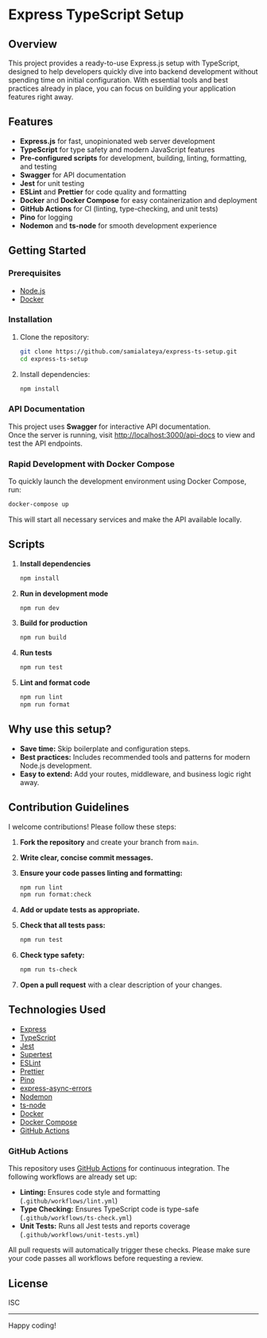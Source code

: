 # Express TypeScript Setup

## Overview

This project provides a ready-to-use Express.js setup with TypeScript, designed to help developers quickly dive into backend development without spending time on initial configuration. With essential tools and best practices already in place, you can focus on building your application features right away.

## Features

- **Express.js** for fast, unopinionated web server development
- **TypeScript** for type safety and modern JavaScript features
- **Pre-configured scripts** for development, building, linting, formatting, and testing
- **Swagger** for API documentation
- **Jest** for unit testing
- **ESLint** and **Prettier** for code quality and formatting
- **Docker** and **Docker Compose** for easy containerization and deployment
- **GitHub Actions** for CI (linting, type-checking, and unit tests)
- **Pino** for logging
- **Nodemon** and **ts-node** for smooth development experience

## Getting Started

### Prerequisites

- [Node.js](https://nodejs.org/)
- [Docker](https://www.docker.com/)

### Installation

1. Clone the repository:

   ```bash
   git clone https://github.com/samialateya/express-ts-setup.git
   cd express-ts-setup
   ```

2. Install dependencies:

   ```bash
   npm install
   ```

### API Documentation

This project uses **Swagger** for interactive API documentation.  
Once the server is running, visit [http://localhost:3000/api-docs](http://localhost:3000/api-docs) to view and test the API endpoints.

### Rapid Development with Docker Compose

To quickly launch the development environment using Docker Compose, run:

```bash
docker-compose up
```

This will start all necessary services and make the API available locally.

## Scripts

1. **Install dependencies**

   ```sh
   npm install
   ```

2. **Run in development mode**

   ```sh
   npm run dev
   ```

3. **Build for production**

   ```sh
   npm run build
   ```

4. **Run tests**

   ```sh
   npm run test
   ```

5. **Lint and format code**

   ```sh
   npm run lint
   npm run format
   ```

## Why use this setup?

- **Save time:** Skip boilerplate and configuration steps.
- **Best practices:** Includes recommended tools and patterns for modern Node.js development.
- **Easy to extend:** Add your routes, middleware, and business logic right away.

## Contribution Guidelines

I welcome contributions! Please follow these steps:

1. **Fork the repository** and create your branch from `main`.
2. **Write clear, concise commit messages.**
3. **Ensure your code passes linting and formatting:**

   ```sh
   npm run lint
   npm run format:check
   ```

4. **Add or update tests as appropriate.**
5. **Check that all tests pass:**

   ```sh
   npm run test
   ```

6. **Check type safety:**

   ```sh
   npm run ts-check
   ```

7. **Open a pull request** with a clear description of your changes.

## Technologies Used

- [Express](https://expressjs.com/)
- [TypeScript](https://www.typescriptlang.org/)
- [Jest](https://jestjs.io/)
- [Supertest](https://github.com/visionmedia/supertest)
- [ESLint](https://eslint.org/)
- [Prettier](https://prettier.io/)
- [Pino](https://getpino.io/)
- [express-async-errors](https://github.com/davidbanham/express-async-errors)
- [Nodemon](https://nodemon.io/)
- [ts-node](https://typestrong.org/ts-node/)
- [Docker](https://www.docker.com/)
- [Docker Compose](https://docs.docker.com/compose/)
- [GitHub Actions](https://github.com/features/actions)

### GitHub Actions

This repository uses [GitHub Actions](https://github.com/features/actions) for continuous integration. The following workflows are already set up:

- **Linting:** Ensures code style and formatting (`.github/workflows/lint.yml`)
- **Type Checking:** Ensures TypeScript code is type-safe (`.github/workflows/ts-check.yml`)
- **Unit Tests:** Runs all Jest tests and reports coverage (`.github/workflows/unit-tests.yml`)

All pull requests will automatically trigger these checks. Please make sure your code passes all workflows before requesting a review.

## License

ISC

---

Happy coding!
